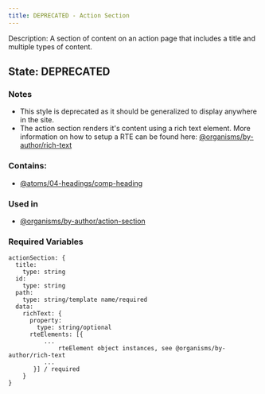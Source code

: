 ```yaml
---
title: DEPRECATED - Action Section
---
```

Description: A section of content on an action page that includes a title and multiple types of content.
## State: DEPRECATED
### Notes
- This style is deprecated as it should be generalized to display anywhere in the site.
- The action section renders it's content using a rich text element. More information on how to setup a RTE can be found here: [@organisms/by-author/rich-text](?p=organisms-rich-text)
### Contains:
- [@atoms/04-headings/comp-heading](?p=atoms-comp-heading)
### Used in
- [@organisms/by-author/action-section](?p=organisms-action-section)
### Required Variables
~~~
actionSection: {
  title:
    type: string
  id:
    type: string
  path:
    type: string/template name/required
  data:
    richText: {
      property: 
        type: string/optional
      rteElements: [{
          ...
              rteElement object instances, see @organisms/by-author/rich-text
          ...
       }] / required    
    }   
}
~~~
